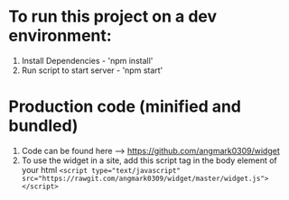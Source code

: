 # To run this project on a dev environment:
1. Install Dependencies - 'npm install'
2. Run script to start server - 'npm start'

# Production code (minified and bundled)
1. Code can be found here --> https://github.com/angmark0309/widget
2. To use the widget in a site, add this script tag in the body element of your html `<script type="text/javascript" src="https://rawgit.com/angmark0309/widget/master/widget.js"></script>`
